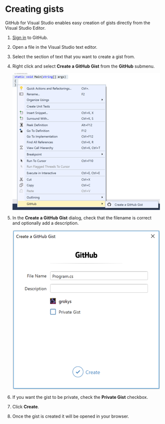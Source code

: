 # Creating gists

GitHub for Visual Studio enables easy creation of gists directly from the Visual Studio Editor.

1. [Sign in](authenticating-to-github) to GitHub.

2. Open a file in the Visual Studio text editor.

3. Select the section of text that you want to create a gist from.

4. Right click and select **Create a GitHub Gist** from the **GitHub** submenu.

   ![image](images/create-gist-menu.png)

5. In the **Create a GitHub Gist** dialog, check that the filename is correct and optionally add a description.

   ![image](images/create-gist-dialog.png)

6. If you want the gist to be private, check the **Private Gist** checkbox.

7. Click **Create**.

8. Once the gist is created it will be opened in your browser.
